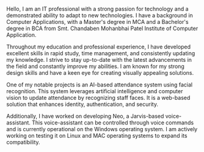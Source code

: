 Hello, I am an IT professional with a strong passion for technology and a demonstrated ability to adapt to new technologies. I have a background in Computer Applications, with a Master's degree in MCA and a Bachelor's degree in BCA from Smt. Chandaben Mohanbhai Patel Institute of Computer Application.

Throughout my education and professional experience, I have developed excellent skills in rapid study, time management, and consistently updating my knowledge. I strive to stay up-to-date with the latest advancements in the field and constantly improve my abilities. I am known for my strong design skills and have a keen eye for creating visually appealing solutions.

One of my notable projects is an AI-based attendance system using facial recognition. This system leverages artificial intelligence and computer vision to update attendance by recognizing staff faces. It is a web-based solution that enhances identity, authentication, and security.

Additionally, I have worked on developing Neo, a Jarvis-based voice-assistant. This voice-assistant can be controlled through voice commands and is currently operational on the Windows operating system. I am actively working on testing it on Linux and MAC operating systems to expand its compatibility.
